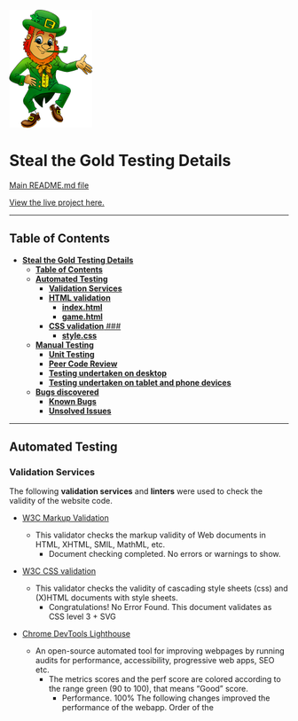 ![Steal the Gold](assets/images/leprechaun.png)

# **Steal the Gold Testing Details** #


[Main README.md file](https://github.com/NicolaLampis/hackathon_ci/blob/master/README.md)

[View the live project here.](https://nicolalampis.github.io/hackathon_ci/)

---

## **Table of Contents** ##

- [**Steal the Gold Testing Details**](#steal-the-gold-testing-details)
  - [**Table of Contents**](#table-of-contents)
  - [**Automated Testing**](#automated-testing)
    - [**Validation Services**](#validation-services)
    - [**HTML validation**](#html-validation)
      - [**index.html**](#indexhtml)
      - [**game.html**](#gamehtml)
    - [**CSS validation** ###](#css-validation-)
      - [**style.css**](#stylecss)
  - [**Manual Testing**](#manual-testing)
    - [**Unit Testing**](#unit-testing)
    - [**Peer Code Review**](#peer-code-review)
    - [**Testing undertaken on desktop**](#testing-undertaken-on-desktop)
    - [**Testing undertaken on tablet and phone devices**](#testing-undertaken-on-tablet-and-phone-devices)
  - [**Bugs discovered**](#bugs-discovered)
      - [**Known Bugs**](#known-bugs)
      - [**Unsolved Issues**](#unsolved-issues)


---
## **Automated Testing** ##

### **Validation Services** ###

The following **validation services** and **linters** were used to check the validity of the website code.


- [W3C Markup Validation](https://validator.w3.org/) 
  - This validator checks the markup validity of Web documents in HTML, XHTML, SMIL, MathML, etc.
    - Document checking completed. No errors or warnings to show.

- [W3C CSS validation](https://jigsaw.w3.org/css-validator/)
  - This validator checks the validity of cascading style sheets (css) and (X)HTML documents with style sheets.
    - Congratulations! No Error Found. This document validates as CSS level 3 + SVG

- [Chrome DevTools Lighthouse](https://developers.google.com/web/tools/lighthouse)
  - An open-source automated tool for improving webpages by running audits for performance, accessibility, progressive web apps, SEO etc.
    - The metrics scores and the perf score are colored according to the range green (90 to 100), that means “Good” score.
        - Performance. 100%
            The following changes improved the performance of the webapp.
            Order of the <script> : jQuery, bootstrap, script.js
            Resize the images improving the loading speed.
        - Accessibility. 98%
            Flags, provide links with descriptive text.
        - SEO. 100%
            Add a media description provide a brief summary of a web page and help the search engine.
        - Best Practice 100%


### **HTML validation** ###

#### **index.html** ###

- ![validation/screenshot/HTML/index](/validation/index_html.png)
#### **game.html** ###

- ![validation/screenshot/HTML/game](/validation/game_html.png)

### **CSS validation** ### 
#### **style.css** ###
- ![validation/screenshot/CSS](/validation/style_css.png)


  - **Desktop Performance Report**
    
    [Google Lighthouse - First Report Desktop](assets/images/screenshots/s-one.png)
    
    ![Google Lighthouse - Improvement on Desktop](assets/images/screenshots/s-two.png)

  - **Mobile Performance Report**

    ![Google Lighthouse - Mobile](assets/images/screenshots/s-mobile.png)


- [JSHint (version 2.12.0)](https://jshint.com/)
  - JSHint is a community-driven tool that detects errors and potential problems in JavaScript code.  

  - script.js testing using JSHint passed the test successfully with the following selected additional option:
    - jQuery
    - New JavaScript features (ES6)
      - Scripts use ECMAScript 6 features such as `const`

---


## **Manual Testing** ##

### **Unit Testing** ###
[Unit Testing document](testing/game-unit-test-plan.pdf) containing:
- Unit Test scope,
- The test cases,
- The pass / fail record for each test case.

### **Peer Code Review** ###
The deployed website link was subjected to peer code review and testing:
- Team-18 project team members

### **Testing undertaken on desktop** ###

- Hardware:
    - Macbook Pro Laptop 17" (2009)
    - Dell 5590 Laptop
- Tested Operating Systems:
    - Windows 10
    - OSX 10.11 
- Tested Browsers:
    - Windows 10:
        - Chrome
        - Firefox
        - Edge 
    - OSX 10.11
        - Chrome
        - Firefox
        - Safari

### **Testing undertaken on tablet and phone devices** ###

- Hardware:
    - iPad Pro 12.9"
    - iPad Pro 10.5"
    - iPhone XS Max
- Tested Operating Systems:
    - iOS 14.4
    - iPadOS 14.4
- Tested Browsers:
    - iOS / iPadOS
        - Chrome
        - Firefox
        - Edge
        - Safari

---


## **Bugs discovered** ##

The issue log is managed on the [GitHub Project Issues section](https://github.com/NicolaLampis/hackathon_ci/issues) using the standard GitHub [bug\_report.md template](https://github.com/NicolaLampis/hackathon_ci/blob/master/.github/ISSUE_TEMPLATE/bug_report.md)


#### **Known Bugs** ####


#### **Unsolved Issues** ####


